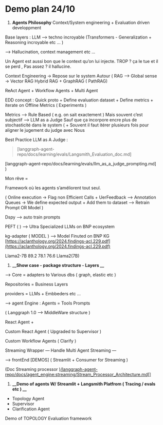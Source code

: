 # __Demo plan 24/10__
1. **__Agents Philosophy__** Context/System engineering + Evaluation driven developpment 

Base layers : LLM —> techno incroyable (Transformers - Generalization + Reasoning incroyable etc … ) 

—> Hallucination, context management etc …

Un Agent est aussi bon que le context qu’on lui injecte.
TROP ? ça le tue et il se perd , Pas assez ? il hallucine.

Context Engineering → Repose sur le system Autour ( RAG —> Global sense → Vector RAG Hybrid RAG + GraphRAG ( PathRAG) 

ReAct Agent + Workflow Agents + Multi Agent

EDD concept : Quick proto + Define evaluation dataset + Define metrics + iterate on Offline Metrics ( Experiments ) 

Metrics —> Rule Based ( e.g. on sait exactement ) 
Mais souvent c’est subjectif —> LLM as a Judge Sauf que ça incorpore encre plus de stochasticité dans le system ( + Souvent il faut itérer plusieurs fois pour aligner le jugement du judge avec Nous 

Best Practice LLM as A Judge : 

> [langgraph-agent-repo/docs/learning/evals/Langsmith_Evaluation_doc.md]

[langgraph-agent-repo/docs/learning/evals/llm_as_a_judge_prompting.md]  ) 

Mon rêve = 

Framework où les agents s’améliorent tout seul.

( Online execution → Flag non Efficient Calls + UerFeedback —> Annotation Queues → We define expected output + Add them to dataset —> Retrain Prompt OR Model ) 

Dspy —> auto train prompts 

PEFT ( ) —> Ultra Specialized LLMs on BNP ecosystem 

kg-adapter ( MODEL ) —> Model Finuted on BNP KG [https://aclanthology.org/2024.findings-acl.229.pdf](https://aclanthology.org/2024.findings-acl.229.pdf)

Llama2-7B 89.2 78.1 76.6 Llama2(7B)
1. **__Show case - package structure - Layers __**

—> Core = adapters to Various dbs ( graph, elastic etc ) 

Repositories = Business Layers 

providers = LLMs + Embbeders etc … 

—> agent Engine : Agents = Tools Prompts 

( Langgraph 1.0 —> MiddleWare structure )

React Agent 
+ 

Custom React Agent ( Upgraded to Supervisor ) 

Custom Workflow Agents ( Clarify ) 

Streaming Wrapper — Handle Multi Agent Streaming — 

—> frontEnd [DEMOS] ( Streamlit + Consumer for Streaming ) 

(Doc Streaming processor )[/langgraph-agent-repo/docs/agent_engine:streaming/Stream_Processor_Architecture.md[]](http://Architecture.md)
1. **__Demo of agents W/ Streamlit + Langsmith Platfrom ( Tracing / evals etc ) __**
- Topology Agent 
- Supervisor 
- Clarification Agent 

Demo of TOPOLOGY Evaluation framework